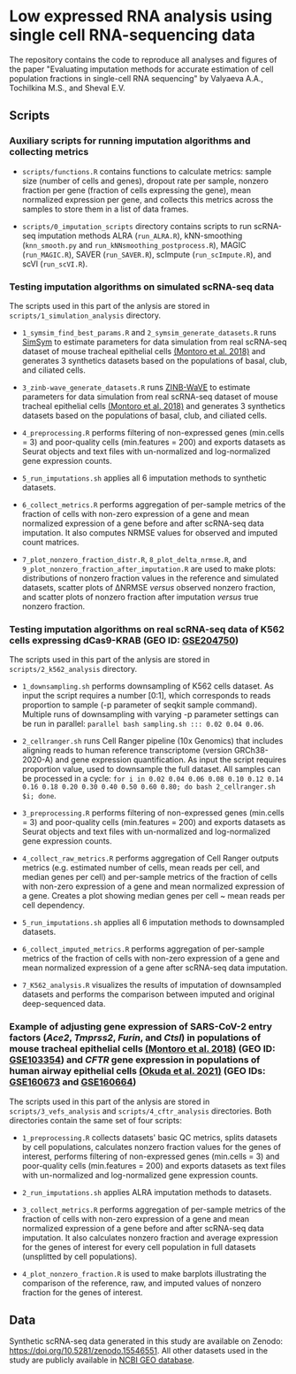 # Low expressed RNA analysis using single cell RNA-sequencing data 

The repository contains the code to reproduce all analyses and figures of the paper "Evaluating imputation methods for accurate estimation of cell population fractions in single-cell RNA sequencing" by Valyaeva A.A., Tochilkina M.S., and Sheval E.V. 



## Scripts 

### Auxiliary scripts for running imputation algorithms and collecting metrics

- `scripts/functions.R` contains functions to calculate metrics: sample size (number of cells and genes), dropout rate per sample, nonzero fraction per gene (fraction of cells expressing the gene), mean normalized expression per gene, and collects this metrics across the samples to store them in a list of data frames.

- `scripts/0_imputation_scripts` directory contains scripts to run scRNA-seq imputation methods ALRA (`run_ALRA.R`), kNN-smoothing (`knn_smooth.py` and `run_kNNsmoothing_postprocess.R`), MAGIC (`run_MAGIC.R`), SAVER (`run_SAVER.R`), scImpute (`run_scImpute.R`), and scVI (`run_scVI.R`).


### Testing imputation algorithms on simulated scRNA-seq data

The scripts used in this part of the anlysis are stored in `scripts/1_simulation_analysis` directory.

- `1_symsim_find_best_params.R` and `2_symsim_generate_datasets.R` runs [SimSym](https://doi.org/10.1038/s41467-019-10500-w) to estimate parameters for data simulation from real scRNA-seq dataset of mouse tracheal epithelial cells [(Montoro et al. 2018)](https://doi.org/10.1038/s41586-018-0393-7) and generates 3 synthetics datasets based on the populations of basal, club, and ciliated cells.

- `3_zinb-wave_generate_datasets.R` runs [ZINB-WaVE](https://doi.org/10.1038/s41467-017-02554-5) to estimate parameters for data simulation from real scRNA-seq dataset of mouse tracheal epithelial cells [(Montoro et al. 2018)](https://doi.org/10.1038/s41586-018-0393-7) and generates 3 synthetics datasets based on the populations of basal, club, and ciliated cells.

- `4_preprocessing.R` performs filtering of non-expressed genes (min.cells = 3) and poor-quality cells (min.features = 200) and exports datasets as Seurat objects and text files with un-normalized and log-normalized gene expression counts. 

- `5_run_imputations.sh` applies all 6 imputation methods to synthetic datasets. 

- `6_collect_metrics.R` performs aggregation of per-sample metrics of the fraction of cells with non-zero expression of a gene and mean normalized expression of a gene before and after scRNA-seq data imputation. It also computes NRMSE values for observed and imputed count matrices.

- `7_plot_nonzero_fraction_distr.R`, `8_plot_delta_nrmse.R`, and `9_plot_nonzero_fraction_after_imputation.R` are used to make plots: distributions of nonzero fraction values in the reference and simulated datasets, scatter plots of ΔNRMSE *versus* observed nonzero fraction, and scatter plots of nonzero fraction after imputation *versus* true nonzero fraction.


### Testing imputation algorithms on real scRNA-seq data of K562 cells expressing dCas9-KRAB (GEO ID: [GSE204750](https://www.ncbi.nlm.nih.gov/geo/query/acc.cgi?acc=GSE204750))

The scripts used in this part of the anlysis are stored in `scripts/2_k562_analysis` directory.

- `1_downsampling.sh` performs downsampling of K562 cells dataset. As input the script requires a number [0:1], which corresponds to reads proportion to sample (-p parameter of seqkit sample command). Multiple runs of downsampling with varying -p parameter settings can be run in parallel: `parallel bash sampling.sh ::: 0.02 0.04 0.06`.

- `2_cellranger.sh` runs Cell Ranger pipeline (10x Genomics) that includes aligning reads to human reference transcriptome (version GRCh38-2020-A) and gene expression quantification. As input the script requires proportion value, used to downsample the full dataset. All samples can be processed in a cycle: `for i in 0.02 0.04 0.06 0.08 0.10 0.12 0.14 0.16 0.18 0.20 0.30 0.40 0.50 0.60 0.80; do bash 2_cellranger.sh $i; done`. 

- `3_preprocessing.R` performs filtering of non-expressed genes (min.cells = 3) and poor-quality cells (min.features = 200) and exports datasets as Seurat objects and text files with un-normalized and log-normalized gene expression counts. 

- `4_collect_raw_metrics.R` performs aggregation of Cell Ranger outputs metrics (e.g. estimated number of cells, mean reads per cell, and median genes per cell) and per-sample metrics of the fraction of cells with non-zero expression of a gene and mean normalized expression of a gene. Creates a plot showing median genes per cell ~ mean reads per cell dependency.

- `5_run_imputations.sh` applies all 6 imputation methods to downsampled datasets. 

- `6_collect_imputed_metrics.R` performs aggregation of per-sample metrics of the fraction of cells with non-zero expression of a gene and mean normalized expression of a gene after scRNA-seq data imputation. 

- `7_K562_analysis.R` visualizes the results of imputation of downsampled datasets and performs the comparison between imputed and original deep-sequenced data. 


### Example of adjusting gene expression of SARS-CoV-2 entry factors (*Ace2*, *Tmprss2*, *Furin*, and *Ctsl*) in populations of mouse tracheal epithelial cells [(Montoro et al. 2018)](https://doi.org/10.1038/s41586-018-0393-7) (GEO ID: [GSE103354](https://www.ncbi.nlm.nih.gov/geo/query/acc.cgi?acc=GSE103354)) and *CFTR* gene expression in populations of human airway epithelial cells [(Okuda et al. 2021)](https://doi.org/10.1164/rccm.202008-3198oc) (GEO IDs: [GSE160673](https://www.ncbi.nlm.nih.gov/geo/query/acc.cgi?acc=GSE160673) and [GSE160664](https://www.ncbi.nlm.nih.gov/geo/query/acc.cgi?acc=GSE160664))

The scripts used in this part of the anlysis are stored in `scripts/3_vefs_analysis`  and `scripts/4_cftr_analysis` directories. Both directories contain the same set of four scripts:

- `1_preprocessing.R` collects datasets' basic QC metrics, splits datasets by cell populations, calculates nonzero fraction values for the genes of interest, performs filtering of non-expressed genes (min.cells = 3) and poor-quality cells (min.features = 200) and exports datasets as text files with un-normalized and log-normalized gene expression counts. 

- `2_run_imputations.sh` applies ALRA imputation methods to datasets. 

- `3_collect_metrics.R` performs aggregation of per-sample metrics of the fraction of cells with non-zero expression of a gene and mean normalized expression of a gene before and after scRNA-seq data imputation. It also calculates nonzero fraction and average expression for the genes of interest for every cell population in full datasets (unsplitted by cell populations).

- `4_plot_nonzero_fraction.R` is used to make barplots illustrating the comparison of the reference, raw, and imputed values of nonzero fraction for the genes of interest.
 

## Data

Synthetic scRNA-seq data generated in this study are available on Zenodo: https://doi.org/10.5281/zenodo.15546551. All other datasets used in the study are publicly available in [NCBI GEO database](https://www.ncbi.nlm.nih.gov/geo/). 